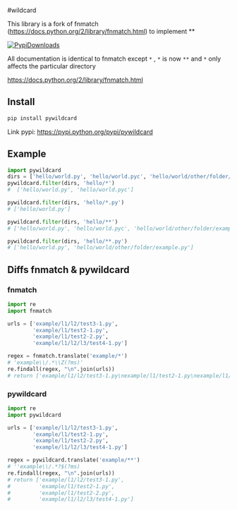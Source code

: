 #wildcard

This library is a fork of fnmatch (https://docs.python.org/2/library/fnmatch.html) to implement **

[![PypiDownloads](https://img.shields.io/pypi/dm/pywildcard.svg)](https://pypi.python.org/pypi/pywildcard)

All documentation is identical to fnmatch except `*` , `*` is now `**` and `*` only affects the particular directory

https://docs.python.org/2/library/fnmatch.html

## Install

```bash
pip install pywildcard
```

Link pypi: https://pypi.python.org/pypi/pywildcard

## Example

```python
import pywildcard
dirs = ['hello/world.py', 'hello/world.pyc', 'hello/world/other/folder/example.py']
pywildcard.filter(dirs, 'hello/*')
#  ['hello/world.py', 'hello/world.pyc']

pywildcard.filter(dirs, 'hello/*.py')
# ['hello/world.py']

pywildcard.filter(dirs, 'hello/**')
# ['hello/world.py', 'hello/world.pyc', 'hello/world/other/folder/example.py']

pywildcard.filter(dirs, 'hello/**.py')
# ['hello/world.py', 'hello/world/other/folder/example.py']
```

## Diffs fnmatch & pywildcard

### fnmatch

```python
import re
import fnmatch

urls = ['example/l1/l2/test3-1.py',
        'example/l1/test2-1.py',
        'example/l1/test2-2.py',
        'example/l1/l2/l3/test4-1.py']

regex = fnmatch.translate('example/*')
# 'example\\/.*\\Z(?ms)'
re.findall(regex, "\n".join(urls))
# return ['example/l1/l2/test3-1.py\nexample/l1/test2-1.py\nexample/l1/test2-2.py\nexample/l1/l2/l3/test4-1.py']
```

### pywildcard

``` python
import re
import pywildcard

urls = ['example/l1/l2/test3-1.py',
        'example/l1/test2-1.py',
        'example/l1/test2-2.py',
        'example/l1/l2/l3/test4-1.py']

regex = pywildcard.translate('example/**')
# ''example\\/.*?$(?ms)
re.findall(regex, "\n".join(urls))
# return ['example/l1/l2/test3-1.py',
#         'example/l1/test2-1.py',
#         'example/l1/test2-2.py',
#         'example/l1/l2/l3/test4-1.py']
```
